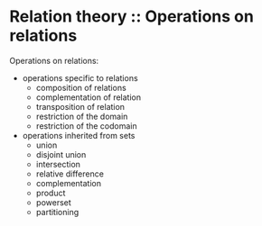 # Relation theory :: Operations on relations


Operations on relations:
- operations specific to relations
  - composition of relations
  - complementation of relation
  - transposition of relation
  - restriction of the domain
  - restriction of the codomain
- operations inherited from sets
  - union
  - disjoint union
  - intersection
  - relative difference
  - complementation
  - product
  - powerset
  - partitioning
